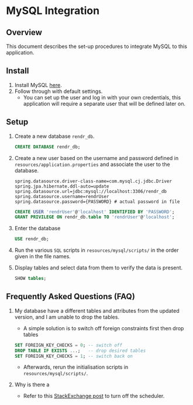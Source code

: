 # MySQL Integration

## Overview

This document describes the set-up procedures to integrate MySQL to this application.

## Install

1. Install MySQL [here](https://dev.mysql.com/downloads/installer/).
1. Follow through with default settings.
   - You can set up the user and log in with your own credentials, this application will require a separate user that will be defined later on.

## Setup

1. Create a new database `rendr_db`.
   ``` sql
   CREATE DATABASE rendr_db;
   ```

1. Create a new user based on the username and password defined in `resources/application.properties` and associate the user to the database.
   ``` properties
   spring.datasource.driver-class-name=com.mysql.cj.jdbc.Driver
   spring.jpa.hibernate.ddl-auto=update
   spring.datasource.url=jdbc:mysql://localhost:3306/rendr_db
   spring.datasource.username=rendrUser
   spring.datasource.password={PASSWORD} # actual password in file
   ```
   ``` sql
   CREATE USER 'rendrUser'@'localhost' IDENTIFIED BY 'PASSWORD';
   GRANT PRIVILEGE ON rendr_db.table TO 'rendrUser'@'localhost';
   ```

1. Enter the database
   ``` sql
   USE rendr_db;
   ```

1. Run the various `SQL` scripts in `resources/mysql/scripts/` in the order given in the file names.

1. Display tables and select data from them to verify the data is present.
   ``` sql
   SHOW tables;
   ```

## Frequently Asked Questions (FAQ)

1. My database have a different tables and attributes from the updated version, and I am unable to drop the tables.
   - A simple solution is to switch off foreign constraints first then drop tables
   ``` sql
   SET FOREIGN_KEY_CHECKS = 0; -- switch off
   DROP TABLE IF EXISTS ...;   -- drop desired tables
   SET FOREIGN_KEY_CHECKS = 1; -- switch back on
   ```
   - Afterwards, rerun the initialisation scripts in `resources/mysql/scripts/`.

1. Why is there a 
   - Refer to this [StackExchange post](https://superuser.com/questions/1287992/mysqlinstaller-popping-up-unexpectedly) to turn off the scheduler.
